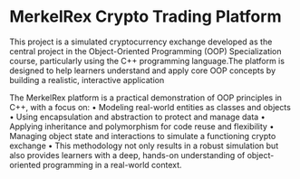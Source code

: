 # MerkelRex Crypto Trading Platform
This project is a simulated cryptocurrency exchange developed as the central project in the Object-Oriented Programming (OOP) Specialization course, particularly using the C++ programming language.The platform is designed to help learners understand and apply core OOP concepts by building a realistic, interactive application

The MerkelRex platform is a practical demonstration of OOP principles in C++, with a focus on:
•	Modeling real-world entities as classes and objects
•	Using encapsulation and abstraction to protect and manage data
•	Applying inheritance and polymorphism for code reuse and flexibility
•	Managing object state and interactions to simulate a functioning crypto exchange
•	This methodology not only results in a robust simulation but also provides learners with a deep, hands-on understanding of object-oriented programming in a real-world context.
